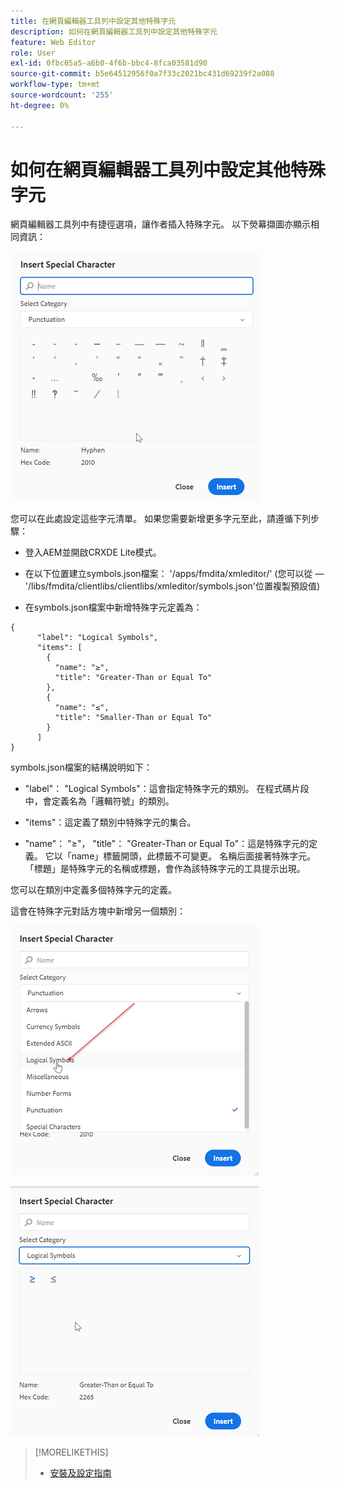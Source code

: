 ```yaml
---
title: 在網頁編輯器工具列中設定其他特殊字元
description: 如何在網頁編輯器工具列中設定其他特殊字元
feature: Web Editor
role: User
exl-id: 0fbc05a5-a6b0-4f6b-bbc4-8fca03581d90
source-git-commit: b5e64512956f0a7f33c2021bc431d69239f2a088
workflow-type: tm+mt
source-wordcount: '255'
ht-degree: 0%

---
```


# 如何在網頁編輯器工具列中設定其他特殊字元

網頁編輯器工具列中有捷徑選項，讓作者插入特殊字元。
以下熒幕擷圖亦顯示相同資訊：

![特殊字符](assets/special-chars.png)


您可以在此處設定這些字元清單。 如果您需要新增更多字元至此，請遵循下列步驟：

+ 登入AEM並開啟CRXDE Lite模式。

+ 在以下位置建立symbols.json檔案： &#39;/apps/fmdita/xmleditor/&#39; (您可以從 — &#39;/libs/fmdita/clientlibs/clientlibs/xmleditor/symbols.json&#39;位置複製預設值)

+ 在symbols.json檔案中新增特殊字元定義為：

```
{
      "label": "Logical Symbols",
      "items": [
        {
          "name": "≥",
          "title": "Greater-Than or Equal To"
        },
        {
          "name": "≤",
          "title": "Smaller-Than or Equal To"
        }
      ]
}
```

symbols.json檔案的結構說明如下：

+ &quot;label&quot;： &quot;Logical Symbols&quot;：這會指定特殊字元的類別。 在程式碼片段中，會定義名為「邏輯符號」的類別。

+ &quot;items&quot;：這定義了類別中特殊字元的集合。

+ &quot;name&quot;： &quot;≥&quot;， &quot;title&quot;： &quot;Greater-Than or Equal To&quot;：這是特殊字元的定義。 它以「name」標籤開頭，此標籤不可變更。 名稱后面接著特殊字元。 「標題」是特殊字元的名稱或標題，會作為該特殊字元的工具提示出現。

您可以在類別中定義多個特殊字元的定義。

這會在特殊字元對話方塊中新增另一個類別：

![特殊符號類別](assets/special-char-category.png)

![插入特殊字元](assets/insert-special-char.png)

>[!MORELIKETHIS]
>
>+ [安裝及設定指南](https://helpx.adobe.com/content/dam/help/en/xml-documentation-solution/3-6/XML-Documentation-for-Adobe-Experience-Manager_Installation-Configuration-Guide_EN.pdf)

